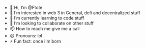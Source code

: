 - 👋 Hi, I’m @Ftote
- 👀 I’m interested in web 3 in General, defi and decentralized stuff
- 🌱 I’m currently learning to code stuff
- 💞️ I’m looking to collaborate on other stuff
- 📫 How to reach me give me a call
- 😄 Pronouns: lol
- ⚡ Fun fact: once i'm born 

<!---
Ftote/Ftote is a ✨ special ✨ repository because its `README.md` (this file) appears on your GitHub profile.
You can click the Preview link to take a look at your changes.
--->
